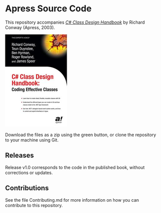 # Apress Source Code

This repository accompanies [*C# Class Design Handbook*](http://www.apress.com/9781590592571) by Richard Conway (Apress, 2003).

![Cover image](9781590592571.jpg)

Download the files as a zip using the green button, or clone the repository to your machine using Git.

## Releases

Release v1.0 corresponds to the code in the published book, without corrections or updates.

## Contributions

See the file Contributing.md for more information on how you can contribute to this repository.
